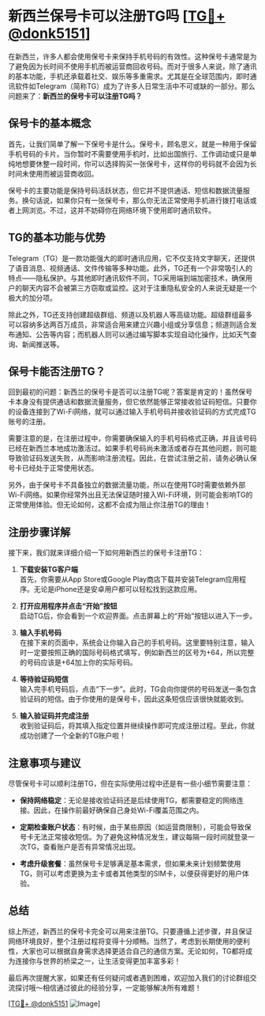 # 新西兰保号卡可以注册TG吗 [[TG💪+ @donk5151](https://t.me/s/donk5151)]

在新西兰，许多人都会使用保号卡来保持手机号码的有效性。这种保号卡通常是为了避免因为长时间不使用手机而被运营商回收号码。而对于很多人来说，除了通讯的基本功能，手机还承载着社交、娱乐等多重需求。尤其是在全球范围内，即时通讯软件如Telegram（简称TG）成为了许多人日常生活中不可或缺的一部分。那么问题来了：**新西兰的保号卡可以注册TG吗？**

## 保号卡的基本概念

首先，让我们简单了解一下保号卡是什么。保号卡，顾名思义，就是一种用于保留手机号码的卡片。当你暂时不需要使用手机时，比如出国旅行、工作调动或只是单纯地想要休整一段时间，你可以选择购买一张保号卡，这样你的号码就不会因为长时间未使用而被运营商收回。

保号卡的主要功能是保持号码活跃状态，但它并不提供通话、短信和数据流量服务。换句话说，如果你只有一张保号卡，那么你无法正常使用手机进行拨打电话或者上网浏览。不过，这并不妨碍你在网络环境下使用即时通讯软件。

## TG的基本功能与优势

Telegram（TG）是一款功能强大的即时通讯应用，它不仅支持文字聊天，还提供了语音消息、视频通话、文件传输等多种功能。此外，TG还有一个非常吸引人的特点——隐私保护。与其他即时通讯软件不同，TG采用端到端加密技术，确保用户的聊天内容不会被第三方窃取或监控。这对于注重隐私安全的人来说无疑是一个极大的加分项。

除此之外，TG还支持创建超级群组、频道以及机器人等高级功能。超级群组最多可以容纳多达两百万成员，非常适合用来建立兴趣小组或分享信息；频道则适合发布通知、公告等内容；而机器人则可以通过编写脚本实现自动化操作，比如天气查询、新闻推送等。

## 保号卡能否注册TG？

回到最初的问题：新西兰的保号卡是否可以注册TG呢？答案是肯定的！虽然保号卡本身没有提供通话和数据流量服务，但它依然能够正常接收验证码短信。只要你的设备连接到了Wi-Fi网络，就可以通过输入手机号码并接收验证码的方式完成TG账号的注册。

需要注意的是，在注册过程中，你需要确保输入的手机号码格式正确，并且该号码已经在新西兰本地成功激活过。如果手机号码尚未激活或者存在其他问题，则可能导致验证码发送失败，从而影响注册流程。因此，在尝试注册之前，请务必确认保号卡已经处于正常使用状态。

另外，由于保号卡不具备独立的数据流量功能，所以在使用TG时需要依赖外部Wi-Fi网络。如果你经常外出且无法保证随时接入Wi-Fi环境，则可能会影响TG的正常使用体验。但无论如何，这都不会成为阻止你注册TG的理由！

## 注册步骤详解

接下来，我们就来详细介绍一下如何用新西兰的保号卡注册TG：

1. **下载安装TG客户端**  
   首先，你需要从App Store或Google Play商店下载并安装Telegram应用程序。无论是iPhone还是安卓用户都可以轻松找到这款应用。

2. **打开应用程序并点击“开始”按钮**  
   启动TG后，你会看到一个欢迎界面。点击屏幕上的“开始”按钮以进入下一步。

3. **输入手机号码**  
   在接下来的页面中，系统会让你输入自己的手机号码。这里要特别注意，输入时一定要按照正确的国际号码格式填写，例如新西兰的区号为+64，所以完整的号码应该是+64加上你的实际号码。

4. **等待验证码短信**  
   输入完手机号码后，点击“下一步”。此时，TG会向你提供的号码发送一条包含验证码的短信。由于你使用的是保号卡，因此这条短信应该很快就能收到。

5. **输入验证码并完成注册**  
   收到验证码后，将其填入指定位置并继续操作即可完成注册过程。至此，你就成功创建了一个全新的TG账户啦！

## 注意事项与建议

尽管保号卡可以顺利注册TG，但在实际使用过程中还是有一些小细节需要注意：

- **保持网络稳定**：无论是接收验证码还是后续使用TG，都需要稳定的网络连接。因此，在操作前最好确保自己身处Wi-Fi覆盖范围之内。
  
- **定期检查账户状态**：有时候，由于某些原因（如运营商限制），可能会导致保号卡无法正常接收短信。为了避免这种情况发生，建议每隔一段时间就登录一次TG，查看账户是否有异常情况出现。

- **考虑升级套餐**：虽然保号卡足够满足基本需求，但如果未来计划频繁使用TG，则可以考虑更换为主卡或者其他类型的SIM卡，以便获得更好的用户体验。

## 总结

综上所述，新西兰的保号卡完全可以用来注册TG。只要遵循上述步骤，并且保证网络环境良好，整个注册过程将变得十分顺畅。当然了，考虑到长期使用的便利性，大家也可以根据自身需求选择更适合自己的通信方案。无论如何，TG都将成为连接你与世界的桥梁之一，让生活变得更加丰富多彩！

最后再次提醒大家，如果还有任何疑问或者遇到困难，欢迎加入我们的讨论群组交流探讨哦～相信通过彼此的经验分享，一定能够解决所有难题！

[[TG💪+ @donk5151](https://t.me/s/donk5151) ![Image](https://i.postimg.cc/rwNCRYN7/Snipaste-2025-04-30-17-27-05.png)]